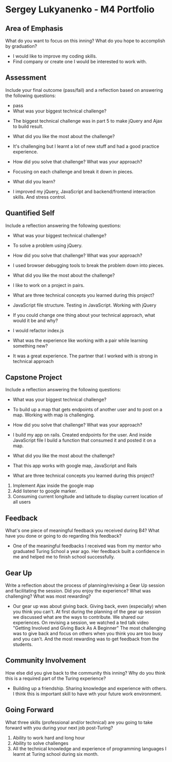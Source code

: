 # Sergey Lukyanenko - M4 Portfolio

## Area of Emphasis

What do you want to focus on this inning? What do you hope to accomplish by graduation?
- I would like to improve my coding skills.
- Find company or create one I would be interested to work with.

## Assessment

Include your final outcome (pass/fail) and a reflection based on answering the following questions:
* pass
* What was your biggest technical challenge?
- The biggest technical challenge was in part 5 to make jQuery and Ajax to build result.
* What did you like the most about the challenge?
- It's challenging but I learnt a lot of new stuff and had a good practice experience.
* How did you solve that challenge? What was your approach?
- Focusing on each challenge and break it down in pieces.
* What did you learn?
- I improved my jQuery, JavaScript and backend/frontend interaction skills. And stress control.

## Quantified Self

Include a reflection answering the following questions:

* What was your biggest technical challenge?
- To solve a problem using jQuery.
* How did you solve that challenge? What was your approach?
- I used browser debugging tools to break the problem down into pieces.
* What did you like the most about the challenge?
- I like to work on a project in pairs.
* What are three technical concepts you learned during this project?
- JavaScript file structure. Testing in JavaScript. Working with jQuery
* If you could change one thing about your technical approach, what would it be and why?
- I would refactor index.js
* What was the experience like working with a pair while learning something new?
- It was a great experience. The partner that I worked with is strong in technical approach

## Capstone Project

Include a reflection answering the following questions:

* What was your biggest technical challenge?
- To build up a map that gets endpoints of another user and to post on a map. Working with map is challenging.
* How did you solve that challenge? What was your approach?
- I build my app on rails. Created endpoints for the user. And inside JavaScript file I build a function that consumed it and posted it on a map.
* What did you like the most about the challenge?
- That this app works with google map, JavaScript and Rails
* What are three technical concepts you learned during this project?
1. Implement Ajax inside the google map
2. Add listener to google marker.
3. Consuming current longitude and latitude to display current location of all users

## Feedback

What's one piece of meaningful feedback you received during B4? What have you done or going to do regarding this feedback?
- One of the meaningful feedbacks I received was from my mentor who graduated Turing School a year ago. Her feedback built a confidence in me and helped me to finish school successfully.
## Gear Up

Write a reflection about the process of planning/revising a Gear Up session and facilitating the session. Did you enjoy the experience? What was challenging? What was most rewarding?
- Our gear up was about giving back. Giving back, even (especially) when you think you can't.
At first during the planning of the gear up session we discussed what are the ways to contribute. We shared our experiences.
On revising a session, we watched a ted talk video "Getting Involved and Giving Back As A Beginner"
The most challenging was to give back and focus on others when you think you are too busy and you can't.
And the most rewarding was to get feedback from the students.

## Community Involvement

How else did you give back to the community this inning? Why do you think this is a required part of the Turing experience?
- Building up a friendship. Sharing knowledge and experience with others. I think this is important skill to have wth your future work environment.

## Going Forward

What three skills (professional and/or technical) are you going to take forward with you during your next job post-Turing?
1. Ability to work hard and long hour
2. Ability to solve challenges
3. All the technical knowledge and experience of programming languages I learnt at Turing school during six month.
